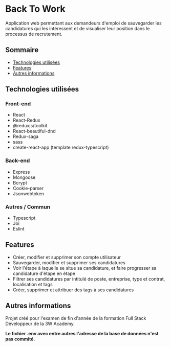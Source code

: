# Back To Work

Application web permettant aux demandeurs d'emploi de sauvegarder les candidatures qui les intéressent et de visualiser leur position dans le processus de recrutement.

## Sommaire

* [Technologies utilisées](#technologiesutilisées)
* [Features](#features)
* [Autres informations](#autres-informations)

## Technologies utilisées

### Front-end
* React
* React-Redux
* @reduxjs/toolkit
* React-beautiful-dnd
* Redux-saga
* sass
* create-react-app (template redux-typescript)

### Back-end
* Express
* Mongoose
* Bcrypt
* Cookie-parser
* Jsonwebtoken

### Autres / Commun
* Typescript
* Joi
* Eslint

## Features

* Créer, modifier et supprimer son compte utilisateur
* Sauvegarder, modifier et supprimer ses candidatures
* Voir l'étape à laquelle se situe sa candidature, et faire progresser sa candidature d'étape en étape
* Filtrer ses candidatures par intitulé de poste, entreprise, type et contrat, localisation et tags
* Créer, supprimer et attribuer des tags à ses candidatures

## Autres informations

Projet créé pour l'examen de fin d'année de la formation Full Stack Développeur de la 3W Academy.

**Le fichier .env avec entre autres l'adresse de la base de données n'est pas commité.**

